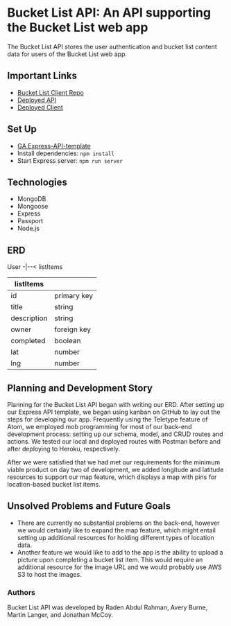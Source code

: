 # Bucket List API: An API supporting the Bucket List web app

The Bucket List API stores the user authentication and bucket list content data
for users of the Bucket List web app.


## Important Links

- [Bucket List Client Repo](https://github.com/T-hatSquad/bucket-list-client)
- [Deployed API](https://gentle-ocean-46464.herokuapp.com/)
- [Deployed Client](https://t-hatsquad.github.io/bucket-list-client/)


## Set Up

- [GA Express-API-template](https://git.generalassemb.ly/ga-wdi-boston/express-api-template/)
- Install dependencies: `npm install`
- Start Express server: `npm run server`


## Technologies

- MongoDB
- Mongoose
- Express
- Passport
- Node.js


## ERD

User -|--< listItems

| listItems   |             |
| ----------- | ----------- |
| id          | primary key |
| title       | string      |
| description | string      |
| owner       | foreign key |
| completed   | boolean     |
| lat         | number      |
| lng         | number      |


## Planning and Development Story

Planning for the Bucket List API began with writing our ERD. After setting up
our Express API template, we began using kanban on GitHub to lay out the steps
for developing our app. Frequently using the Teletype feature of Atom, we
employed mob programming for most of our back-end development process: setting
up our schema, model, and CRUD routes and actions. We tested our local and
deployed routes with Postman before and after deploying to Heroku, respectively.

After we were satisfied that we had met our requirements for the minimum viable
product on day two of development, we added longitude and latitude resources to
support our map feature, which displays a map with pins for location-based
bucket list items.


## Unsolved Problems and Future Goals

- There are currently no substantial problems on the back-end, however we would
  certainly like to expand the map feature, which might entail setting up
  additional resources for holding different types of location data.
- Another feature we would like to add to the app is the ability to upload a
  picture upon completing a bucket list item. This would require an additional
  resource for the image URL and we would probably use AWS S3 to host the images.


### Authors

Bucket List API was developed by Raden Abdul Rahman, Avery Burne, Martin Langer,
and Jonathan McCoy.

